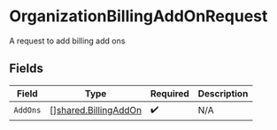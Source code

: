 # OrganizationBillingAddOnRequest

A request to add billing add ons


## Fields

| Field                                                               | Type                                                                | Required                                                            | Description                                                         |
| ------------------------------------------------------------------- | ------------------------------------------------------------------- | ------------------------------------------------------------------- | ------------------------------------------------------------------- |
| `AddOns`                                                            | [][shared.BillingAddOn](../../../pkg/models/shared/billingaddon.md) | :heavy_check_mark:                                                  | N/A                                                                 |